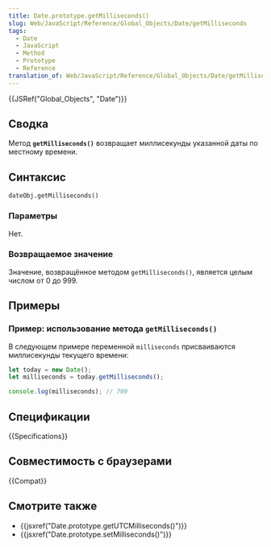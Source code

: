 ```yaml
---
title: Date.prototype.getMilliseconds()
slug: Web/JavaScript/Reference/Global_Objects/Date/getMilliseconds
tags:
  - Date
  - JavaScript
  - Method
  - Prototype
  - Reference
translation_of: Web/JavaScript/Reference/Global_Objects/Date/getMilliseconds
---
```


{{JSRef("Global_Objects", "Date")}}

## Сводка

Метод **`getMilliseconds()`** возвращает миллисекунды указанной даты по местному времени.

## Синтаксис

```
dateObj.getMilliseconds()
```

### Параметры

Нет.

### Возвращаемое значение

Значение, возвращённое методом `getMilliseconds()`, является целым числом от 0 до 999.

## Примеры

### Пример: использование метода `getMilliseconds()`

В следующем примере переменной `milliseconds` присваиваются миллисекунды текущего времени:

```js
let today = new Date();
let milliseconds = today.getMilliseconds();

console.log(milliseconds); // 709
```

## Спецификации

{{Specifications}}

## Совместимость с браузерами

{{Compat}}

## Смотрите также

- {{jsxref("Date.prototype.getUTCMilliseconds()")}}
- {{jsxref("Date.prototype.setMilliseconds()")}}
